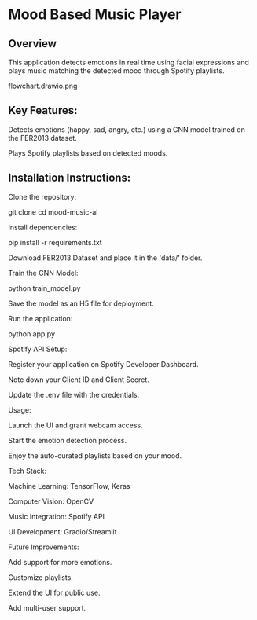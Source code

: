 # Mood Based Music Player

## Overview
This application detects emotions in real time using facial expressions and plays music matching the detected mood through Spotify playlists.

flowchart.drawio.png

## Key Features:

Detects emotions (happy, sad, angry, etc.) using a CNN model trained on the FER2013 dataset.

Plays Spotify playlists based on detected moods.


## Installation Instructions:

Clone the repository:

git clone 
cd mood-music-ai

Install dependencies:

pip install -r requirements.txt

Download FER2013 Dataset and place it in the 'data/' folder.

Train the CNN Model:

python train_model.py

Save the model as an H5 file for deployment.

Run the application:

python app.py

Spotify API Setup:

Register your application on Spotify Developer Dashboard.

Note down your Client ID and Client Secret.

Update the .env file with the credentials.

Usage:

Launch the UI and grant webcam access.

Start the emotion detection process.

Enjoy the auto-curated playlists based on your mood.

Tech Stack:

Machine Learning: TensorFlow, Keras

Computer Vision: OpenCV

Music Integration: Spotify API

UI Development: Gradio/Streamlit

Future Improvements:

Add support for more emotions.

Customize playlists.

Extend the UI for public use.

Add multi-user support.
